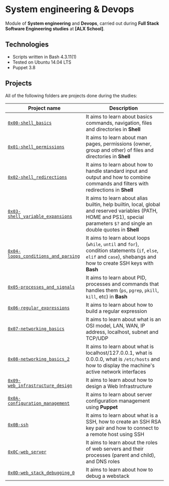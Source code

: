 # System engineering & Devops

Module of **System engineering** and **Devops**, carried out during **Full Stack Software Engineering studies** at **[ALX School]**.

## Technologies
* Scripts written in Bash 4.3.11(1)
* Tested on Ubuntu 14.04 LTS
* Puppet 3.8

## Projects
All of the following folders are projects done during the studies:

| Project name | Description |
| ------------ | ----------- |
| [`0x00-shell_basics`](https://github.com/luischaparroc/holberton-system_engineering-devops/tree/master/0x00-shell_basics) | It aims to learn about basics commands, navigation, files and directories in **Shell** |
| [`0x01-shell_permissions`](https://github.com/luischaparroc/holberton-system_engineering-devops/tree/master/0x01-shell_permissions) | It aims to learn about man pages, permissions (owner, group and other) of files and directories in **Shell** |
| [`0x02-shell_redirections`](https://github.com/luischaparroc/holberton-system_engineering-devops/tree/master/0x02-shell_redirections) | It aims to learn about how to handle standard input and output and how to combine commands and filters with redirections in **Shell** |
| [`0x03-shell_variable_expansions`](https://github.com/luischaparroc/holberton-system_engineering-devops/tree/master/0x03-shell_variables_expansions) | It aims to learn about alias builtin, help builtin, local, global and reserved variables (PATH, HOME and PS1), special parameters `$?` and single an double quotes in **Shell** |
| [`0x04-loops_conditions_and_parsing`](https://github.com/luischaparroc/holberton-system_engineering-devops/tree/master/0x04-loops_conditions_and_parsing) | It aims to learn about loops (`while`, `until` and `for`), condition statements (`if`, `else`, `elif` and `case`), shebangs and how to create SSH keys with **Bash** |
| [`0x05-processes_and_signals`](https://github.com/luischaparroc/holberton-system_engineering-devops/tree/master/0x05-processes_and_signals) | It aims to learn about PID, processes and commands that handles them (`ps`, `pgrep`, `pkill`, `kill`, etc) in **Bash** |
| [`0x06-regular_expressions`](https://github.com/luischaparroc/holberton-system_engineering-devops/edit/master/0x06-regular_expressions/README.md) | It aims to learn about how to build a regular expression |
| [`0x07-networking_basics`](https://github.com/luischaparroc/holberton-system_engineering-devops/edit/master/0x07-networking_basics/README.md) | It aims to learn about what is an OSI model, LAN, WAN, IP address, localhost, subnet and TCP/UDP |
| [`0x08-networking_basics_2`](https://github.com/luischaparroc/holberton-system_engineering-devops/edit/master/0x08-networking_basics_2/README.md) | It aims to learn about what is localhost/127.0.0.1, what is 0.0.0.0, what is `/etc/hosts` and how to display the machine's active network interfaces |
| [`0x09-web_infrastructure_design`](https://github.com/luischaparroc/holberton-system_engineering-devops/edit/master/0x09-web_infrastructure_design/README.md) | It aims to learn about how to design a Web Infrastructure |
| [`0x0A-configuration_management`](https://github.com/luischaparroc/holberton-system_engineering-devops/edit/master/0x0A-configuration_management/README.md) | It aims to learn about server configuration management using **Puppet** |
| [`0x0B-ssh`](https://github.com/luischaparroc/holberton-system_engineering-devops/edit/master/0x0B-ssh/README.md) | It aims to learn about what is a SSH, how to create an SSH RSA key pair and how to connect to a remote host using SSH |
| [`0x0C-web_server`](https://github.com/luischaparroc/holberton-system_engineering-devops/edit/master/0x0C-web_server/README.md) | It aims to learn about the roles of web servers and their processes (parent and child), and DNS roles |
| [`0x0D-web_stack_debugging_0`](https://github.com/luischaparroc/holberton-system_engineering-devops/tree/master/0x0D-web_stack_debugging_0) | It aims to learn about how to debug a webstack |
